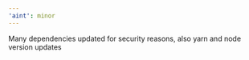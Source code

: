 ```yaml
---
'aint': minor
---
```


Many dependencies updated for security reasons, also yarn and node version updates
